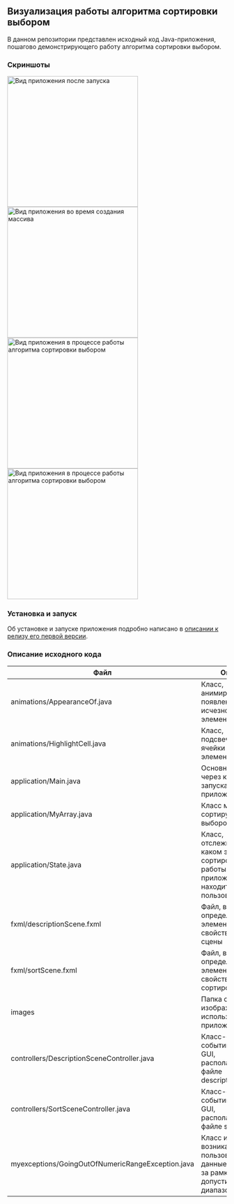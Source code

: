 ## Визуализация работы алгоритма сортировки выбором

В данном репозитории представлен исходный код Java-приложения, пошагово демонстрирующего работу алгоритма сортировки
выбором.

### Скриншоты

<img src="https://user-images.githubusercontent.com/49313203/119182647-3d30f480-ba84-11eb-93bd-105f01d2187d.png" width="300" alt="Вид приложения после запуска">
<img src="https://user-images.githubusercontent.com/49313203/119185210-8f274980-ba87-11eb-8a9e-87c1798edf11.png" width="300" alt="Вид приложения во время создания массива">
<img src="https://user-images.githubusercontent.com/49313203/119183022-90a34280-ba84-11eb-813b-9ac5ff8945dc.png" width="300" alt="Вид приложения в процессе работы алгоритма сортировки выбором">
<img src="https://user-images.githubusercontent.com/49313203/119185027-3bb4fb80-ba87-11eb-8d9f-ee932343046e.png" width="300" alt="Вид приложения в процессе работы алгоритма сортировки выбором">


### Установка и запуск

Об установке и запуске приложения подробно написано
в [описании к релизу его первой версии](https://github.com/tmrrwnxtsn/term-paper-in-algorithms/releases/tag/v1.0).

### Описание исходного кода

| Файл | Описание |
|----|----|
| animations/AppearanceOf.java | Класс, анимирующий появление (или исчезновение) элементов GUI |
| animations/HighlightCell.java | Класс, подсвечивающий ячейки с элементами массива |
| application/Main.java | Основной класс, через который запускается приложение |
| application/MyArray.java | Класс массива, сортируемого выбором |
| application/State.java | Класс, отслеживающий, на каком этапе сортировки (или работы с приложением) находится пользователь |
| fxml/descriptionScene.fxml | Файл, в котором определены все элементы и их свойства начальной сцены |
| fxml/sortScene.fxml | Файл, в котором определены все элементы и их свойства сцены с сортировкой |
| images | Папка с изображениями, используемыми в приложении |
| controllers/DescriptionSceneController.java | Класс-обработчик событий элементов GUI, располагающихся в файле descriptionScene.fxml |
| controllers/SortSceneController.java | Класс-обработчик событий элементов GUI, располагающихся в файле sortScene.fxml |
| myexceptions/GoingOutOfNumericRangeException.java | Класс исключения, возникающего, когда пользователь вводит данные, выходящие за рамки допустимого диапазона |
